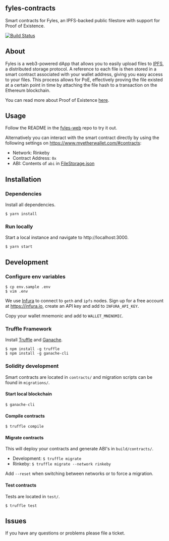 ## fyles-contracts

Smart contracts for Fyles, an IPFS-backed public filestore with support for Proof of Existence.

[![Build Status](https://travis-ci.org/fyles/fyles-contracts.svg?branch=master)](https://travis-ci.org/fyles/fyles-contracts)

## About
Fyles is a web3-powered dApp that allows you to easily upload files to [IPFS](https://ipfs.io), a distributed storage protocol. A reference to each file is then stored in a smart contract associated with your wallet address, giving you easy access to your files. This process allows for PoE, effectively proving the file existed at a certain point in time by attaching the file hash to a transaction on the Ethereum blockchain.

You can read more about Proof of Existence [here](https://www.newsbtc.com/proof-of-existence).

## Usage
Follow the README in the [fyles-web](https://github.com/fyles/fyles-web) repo to try it out.

Alternatively you can interact with the smart contract directly by using the following settings on https://www.myetherwallet.com/#contracts:
* Network: Rinkeby
* Contract Address: `0x`
* ABI: Contents of `abi` in [FileStorage.json](https://github.com/fyles/fyles-contracts/blob/master/build/contracts/FileStorage.json)

## Installation

### Dependencies
Install all dependencies.

`$ yarn install`

### Run locally
Start a local instance and navigate to http://localhost:3000.

`$ yarn start`

## Development

### Configure env variables

```
$ cp env.sample .env
$ vim .env
```

We use [Infura](https://infura.io) to connect to `geth` and `ipfs` nodes. Sign up for a free account at https://infura.io, create an API key and add to `INFURA_API_KEY`.

Copy your wallet mnemonic and add to `WALLET_MNENOMIC`.

### Truffle Framework
Install [Truffle](https://truffleframework.com/truffle) and [Ganache](https://truffleframework.com/ganache).

```
$ npm install -g truffle
$ npm install -g ganache-cli
```

### Solidity development
Smart contracts are located in `contracts/` and migration scripts can be found in `migrations/`.

#### Start local blockchain
`$ ganache-cli`

#### Compile contracts
`$ truffle compile`

#### Migrate contracts
This will deploy your contracts and generate ABI's in `build/contracts/`.

* Development: `$ truffle migrate`
* Rinkeby: `$ truffle migrate --network rinkeby`

Add `--reset` when switching between networks or to force a migration.

#### Test contracts
Tests are located in `test/`.

`$ truffle test`

## Issues
If you have any questions or problems please file a ticket.
